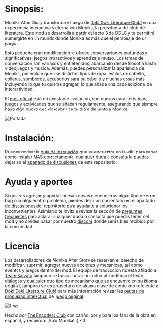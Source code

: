 # Sinopsis:
Monika After Story transforma el juego de [Doki Doki Literature Club!](https://www.ddlc.moe) en una experiencia interactiva y eterna con Monika, la presidenta del club de literatura. Este mod se desarrolla a partir del acto 3 de DDLC y te permitirá sumergirte en un mundo donde Monika es más que el personaje de un juego.
 
Esta pequeña gran modificacion te ofrece conversaciones profundas y significativas, juegos interactivos y aprendizaje mutuo. Los temas de conversación son variados y entretenidos, abarcando desde filosofía hasta videojuegos y musica. Además, puedes personalizar la apariencia de Monika, pidiéndole que use distintos tipos de ropa, estilos de cabello, collares, sombreros, accesorios para su cabello y muchas cosas más, incluyendo lo que tu quieras agregar, lo que añade una capa adicional de interactividad.

El [mod oficial](https://github.com/Monika-After-Story/MonikaModDev) está en constante evolución, con nuevas características, juegos y actividades que se añaden regularmente, asegurando que siempre haya algo nuevo que descubrir en tu dia a dia junto a Monika.

![Portada](https://github.com/Slytharbez/Monika-After-Story-ES/blob/main/Recursos/Readme/Portada.png)

# Instalación:
Puedes revisar la [guía de instalación](https://github.com/Slytharbez/Monika-After-Story-ES/wiki/Instalaci%C3%B3n-del-MAS) que se encuentra en la wiki para saber como instalar MAS correctamente, cualquier duda o consulta la puedes dejar en el [apartado de discusiones](https://github.com/Slytharbez/Monika-After-Story-ES/discussions) de este repositorio.

# Ayuda y aportes
Si quieres agregar y aportar nuevas cosas o encuentras algun tipo de error, bug o cualquier otro problema, puedes dejar un comentario en el apartado de [discusiones](https://github.com/Slytharbez/Monika-After-Story-ES/discussions) del repositorio para ayudarte a solucionar los inconvenientes. Asimismo te invito a revisar la sección de [preguntas frecuentes](https://github.com/Slytharbez/Monika-After-Story-ES/wiki/Preguntas-frecuentes) para aclarar cualquier duda o consulta que puedas tener del mod y no olvides pasar por nuestro [discord](https://discord.gg/vjEUK2CXjX) donde serás bien recibido por la comunidad.

# Licencia
Los desarrolladores de [Monika After Story](https://www.monikaafterstory.com/) se reservan el derecho de modificar, suprimir, agregar nuevas acciones y mecánicas, así como eventos y juegos dentro del mod.
El equipo de traducción no está afiliado a [Team Salvato](https://teamsalvato.com/) tampoco se busca lucrar ni excluir al modificar el texto, diálogos y cualquier otro tipo de mecanismo que se encuentre en su idioma original, tampoco se es propietario de alguna clase de contenido referente a [Doki Doki Literature Club!](https://www.ddlc.moe) para más información revisar las [pautas de propiedad intelectual](https://github.com/Monika-After-Story/MonikaModDev/wiki/License-and-Team-Salvato-Guidelines) del [juego original](https://ddlc.moe/).  

![Log](https://github.com/Slytharbez/Monika-After-Story-ES/blob/main/Recursos/Readme/Log.png)

Hecho por [The Encoders Club](https://github.com/Slytharbez/Monika-After-Story-ES/graphs/contributors) con cariño, por y para los fans de la obra en español, y recuerda: ¡Solo Monika! :) <3.
